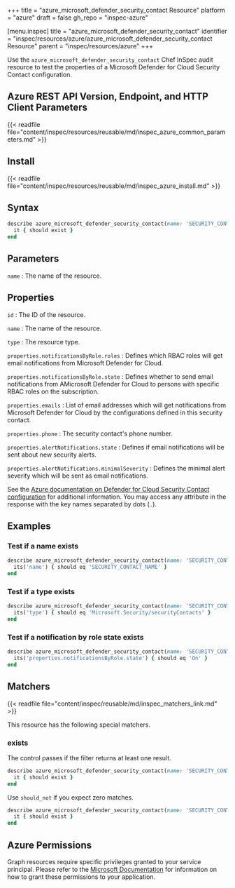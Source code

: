 +++
title = "azure_microsoft_defender_security_contact Resource"
platform = "azure"
draft = false
gh_repo = "inspec-azure"

[menu.inspec]
title = "azure_microsoft_defender_security_contact"
identifier = "inspec/resources/azure/azure_microsoft_defender_security_contact Resource"
parent = "inspec/resources/azure"
+++

Use the `azure_microsoft_defender_security_contact` Chef InSpec audit resource to test the properties of a Microsoft Defender for Cloud Security Contact configuration.

## Azure REST API Version, Endpoint, and HTTP Client Parameters

{{< readfile file="content/inspec/resources/reusable/md/inspec_azure_common_parameters.md" >}}

## Install

{{< readfile file="content/inspec/resources/reusable/md/inspec_azure_install.md" >}}

## Syntax

```ruby
describe azure_microsoft_defender_security_contact(name: 'SECURITY_CONTACT_NAME') do
  it { should exist }
end
```

## Parameters

`name`
: The name of the resource.

## Properties

`id`
: The ID of the resource.

`name`
: The name of the resource.

`type`
: The resource type.

`properties.notificationsByRole.roles`
: Defines which RBAC roles will get email notifications from Microsoft Defender for Cloud.

`properties.notificationsByRole.state`
: Defines whether to send email notifications from AMicrosoft Defender for Cloud to persons with specific RBAC roles on the subscription.

`properties.emails`
: List of email addresses which will get notifications from Microsoft Defender for Cloud by the configurations defined in this security contact.

`properties.phone`
: The security contact's phone number.

`properties.alertNotifications.state`
: Defines if email notifications will be sent about new security alerts.

`properties.alertNotifications.minimalSeverity`
: Defines the minimal alert severity which will be sent as email notifications.

See the [Azure documentation on Defender for Cloud Security Contact configuration](https://learn.microsoft.com/en-us/rest/api/defenderforcloud/security-contacts/get?tabs=HTTP) for additional information. You may access any attribute in the response with the key names separated by dots (`.`).

## Examples

### Test if a name exists

```ruby
describe azure_microsoft_defender_security_contact(name: 'SECURITY_CONTACT_NAME') do
  its('name') { should eq 'SECURITY_CONTACT_NAME' }
end
```

### Test if a type exists

```ruby
describe azure_microsoft_defender_security_contact(name: 'SECURITY_CONTACT_NAME') do
  its('type') { should eq 'Microsoft.Security/securityContacts' }
end
```

### Test if a notification by role state exists

```ruby
describe azure_microsoft_defender_security_contact(name: 'SECURITY_CONTACT_NAME') do
  its('properties.notificationsByRole.state') { should eq 'On' }
end
```

## Matchers

{{< readfile file="content/inspec/reusable/md/inspec_matchers_link.md" >}}

This resource has the following special matchers.

### exists

The control passes if the filter returns at least one result.

```ruby
describe azure_microsoft_defender_security_contact(name: 'SECURITY_CONTACT_NAME') do
  it { should exist }
end
```

Use `should_not` if you expect zero matches.

```ruby
describe azure_microsoft_defender_security_contact(name: 'SECURITY_CONTACT_NAME') do
  it { should exist }
end
```

## Azure Permissions

Graph resources require specific privileges granted to your service principal. Please refer to the [Microsoft Documentation](https://docs.microsoft.com/en-us/azure/active-directory/develop/active-directory-integrating-applications#updating-an-application) for information on how to grant these permissions to your application.

